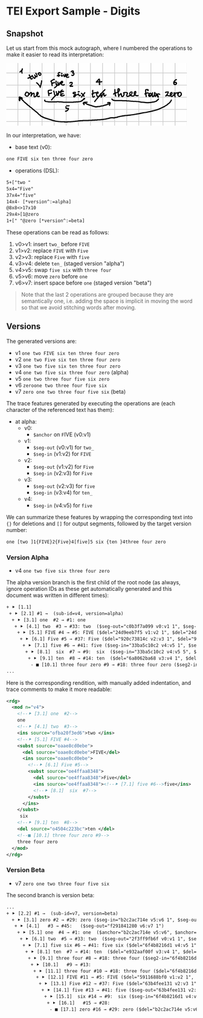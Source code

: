 # TEI Export Sample - Digits

## Snapshot

Let us start from this mock autograph, where I numbered the operations to make it easier to read its interpretation:

![mock autograph](img/mock-autograph-digits.png)

In our interpretation, we have:

- base text (v0):

```txt
one FIVE six ten three four zero
```

- operations (DSL):

```txt
5+["two "
5x4="Five"
37x4="five"
14x4- [*version^:=alpha]
@8x8<>17x10
29x4>[1@zero
1+[" "@zero [*version^:=beta]
```

These operations can be read as follows:

1. v0>v1: insert `two_` before `FIVE`
2. v1>v2: replace `FIVE` with `Five`
3. v2>v3: replace `Five` with `five`
4. v3>v4: delete `ten_` (staged version "alpha")
5. v4>v5: swap `five six` with `three four`
6. v5>v6: move `zero` before `one`
7. v6>v7: insert space before `one` (staged version "beta")

>Note that the last 2 operations are grouped because they are semantically one, i.e. adding the space is implicit in moving the word so that we avoid stitching words after moving.

## Versions

The generated versions are:

- v1 `one two FIVE six ten three four zero`
- v2 `one two Five six ten three four zero`
- v3 `one two five six ten three four zero`
- v4 `one two five six three four zero` (alpha)
- v5 `one two three four five six zero`
- v6 `zeroone two three four five six`
- v7 `zero one two three four five six` (beta)

The trace features generated by executing the operations are (each character of the referenced text has them):

- at alpha:
  - v0:
    - `$anchor` on `F`IVE (v0:v1)
  - v1:
    - `$seg-out` (v0:v1) for `two_`
    - `$seg-in` (v1:v2) for `FIVE`
  - v2:
    - `$seg-out` (v1:v2) for `Five`
    - `$seg-in` (v2:v3) for `Five`
  - v3:
    - `$seg-out` (v2:v3) for `five`
    - `$seg-in` (v3:v4) for `ten_`
  - v4:
    - `$seg-in` (v4:v5) for `five`

We can summarize these features by wrapping the corresponding text into `{}` for deletions and `[]` for output segments, followed by the target version number:

```txt
one [two ]1{FIVE}2{Five}4[five]5 six {ten }4three four zero
```

### Version Alpha

- v4 `one two five six three four zero`

The alpha version branch is the first child of the root node (as always, ignore operation IDs as these get automatically generated and this document was written in different times):

```txt
+ ⯈ [1.1]
 + ⯈ [2.1] #1 →  (sub-id=v4, version=alpha)
  + ⯈ [3.1] one  #2 → #1: one 
   + ⯈ [4.1] two  #3 → #33: two  ($seg-out="c0b3f7a099 v0:v1 1", $seg-out="c0b3f7a099 v0:v1 2", $seg-out="c0b3f7a099 v0:v1 3", $seg-out="c0b3f7a099 v0:v1 4")
    + ⯈ [5.1] FIVE #4 → #5: FIVE ($del="24d9eeb7f5 v1:v2 1", $del="24d9eeb7f5 v1:v2 2", $del="24d9eeb7f5 v1:v2 3", $del="24d9eeb7f5 v1:v2 4")
     + ⯈ [6.1] Five #5 → #37: Five ($del="920c73814c v2:v3 1", $del="920c73814c v2:v3 2", $del="920c73814c v2:v3 3", $del="920c73814c v2:v3 4")
      + ⯈ [7.1] five #6 → #41: five ($seg-in="33ba5c10c2 v4:v5 1", $seg-out="920c73814c v2:v3 1", $seg-in="33ba5c10c2 v4:v5 2", $seg-out="920c73814c v2:v3 2", $seg-in="33ba5c10c2 v4:v5 3", $seg-out="920c73814c v2:v3 3", $seg-in="33ba5c10c2 v4:v5 4", $seg-out="920c73814c v2:v3 4")
       + ⯈ [8.1]  six  #7 → #9:  six  ($seg-in="33ba5c10c2 v4:v5 5", $seg-in="33ba5c10c2 v4:v5 6", $seg-in="33ba5c10c2 v4:v5 7", $seg-in="33ba5c10c2 v4:v5 8")
        + ⯈ [9.1] ten  #8 → #14: ten  ($del="6a8062ba68 v3:v4 1", $del="6a8062ba68 v3:v4 2", $del="6a8062ba68 v3:v4 3", $del="6a8062ba68 v3:v4 4")
         - ■ [10.1] three four zero #9 → #18: three four zero ($seg2-in="33ba5c10c2 v4:v5 1", $seg2-in="33ba5c10c2 v4:v5 2", $seg2-in="33ba5c10c2 v4:v5 3", $seg2-in="33ba5c10c2 v4:v5 4", $seg2-in="33ba5c10c2 v4:v5 5", $seg2-in="33ba5c10c2 v4:v5 6", $seg2-in="33ba5c10c2 v4:v5 7", $seg2-in="33ba5c10c2 v4:v5 8", $seg2-in="33ba5c10c2 v4:v5 9", $seg2-in="33ba5c10c2 v4:v5 10")
...
```

Here is the corresponding rendition, with manually added indentation, and trace comments to make it more readable:

```xml
<rdg>
  <mod n="v4">
    <!--⯈ [3.1] one  #2-->
    one 
    <!--⯈ [4.1] two  #3-->
    <ins source="ofba20f3ed6">two </ins>
    <!--⯈ [5.1] FIVE #4-->
    <subst source="oaae8cd0ebe">
      <del source="oaae8cd0ebe">FIVE</del>
      <ins source="oaae8cd0ebe">
        <!--⯈ [6.1] Five #5-->
        <subst source="oe4ffaa8348">
          <del source="oe4ffaa8348">Five</del>
          <ins source="oe4ffaa8348"><!--⯈ [7.1] five #6-->five</ins>
          <!--⯈ [8.1]  six  #7-->
        </subst>
      </ins>
    </subst>
     six 
    <!--⯈ [9.1] ten  #8-->
    <del source="o4504c223bc">ten </del>
    <!--■ [10.1] three four zero #9-->
    three four zero
  </mod>
</rdg>
```

### Version Beta

- v7 `zero one two three four five six`

The second branch is version beta:

```txt
...
+ ⯈ [2.2] #1 →  (sub-id=v7, version=beta)
  + ⯈ [3.1] zero #2 → #29: zero ($seg-in="b2c2ac714e v5:v6 1", $seg-out="b2c2ac714e v5:v6 1", $seg-in="b2c2ac714e v5:v6 2", $seg-out="b2c2ac714e v5:v6 2", $seg-in="b2c2ac714e v5:v6 3", $seg-out="b2c2ac714e v5:v6 3", $seg-in="b2c2ac714e v5:v6 4", $seg-out="b2c2ac714e v5:v6 4")
   + ⯈ [4.1]   #3 → #45:   ($seg-out="f291841280 v6:v7 1")
    + ⯈ [5.1] one  #4 → #1: one  ($anchor="b2c2ac714e v5:v6", $anchor="f291841280 v6:v7")
     + ⯈ [6.1] two  #5 → #33: two  ($seg-out="2f3ff9fb6f v0:v1 1", $seg-out="2f3ff9fb6f v0:v1 2", $seg-out="2f3ff9fb6f v0:v1 3", $seg-out="2f3ff9fb6f v0:v1 4")
      + ⯈ [7.1] five six #6 → #41: five six ($del="6f4b8216d1 v4:v5 1", $del="6f4b8216d1 v4:v5 2", $del="6f4b8216d1 v4:v5 3", $del="6f4b8216d1 v4:v5 4", $del="6f4b8216d1 v4:v5 5", $del="6f4b8216d1 v4:v5 6", $del="6f4b8216d1 v4:v5 7", $del="6f4b8216d1 v4:v5 8")
       + ⯈ [8.1] ten  #7 → #14: ten  ($del="e932aaf00f v3:v4 1", $del="e932aaf00f v3:v4 2", $del="e932aaf00f v3:v4 3", $del="e932aaf00f v3:v4 4")
        + ⯈ [9.1] three four #8 → #18: three four ($seg2-in="6f4b8216d1 v4:v5 1", $seg-out="6f4b8216d1 v4:v5 1", $seg2-in="6f4b8216d1 v4:v5 2", $seg-out="6f4b8216d1 v4:v5 2", $seg2-in="6f4b8216d1 v4:v5 3", $seg-out="6f4b8216d1 v4:v5 3", $seg2-in="6f4b8216d1 v4:v5 4", $seg-out="6f4b8216d1 v4:v5 4", $seg2-in="6f4b8216d1 v4:v5 5", $seg-out="6f4b8216d1 v4:v5 5", $seg2-in="6f4b8216d1 v4:v5 6", $seg-out="6f4b8216d1 v4:v5 6", $seg2-in="6f4b8216d1 v4:v5 7", $seg-out="6f4b8216d1 v4:v5 7", $seg2-in="6f4b8216d1 v4:v5 8", $seg-out="6f4b8216d1 v4:v5 8", $seg2-in="6f4b8216d1 v4:v5 9", $seg-out="6f4b8216d1 v4:v5 9", $seg2-in="6f4b8216d1 v4:v5 10", $seg-out="6f4b8216d1 v4:v5 10")
         + ⯈ [10.1]   #9 → #13:  
          + ⯈ [11.1] three four #10 → #18: three four ($del="6f4b8216d1 v4:v5 1", $del="6f4b8216d1 v4:v5 2", $del="6f4b8216d1 v4:v5 3", $del="6f4b8216d1 v4:v5 4", $del="6f4b8216d1 v4:v5 5", $del="6f4b8216d1 v4:v5 6", $del="6f4b8216d1 v4:v5 7", $del="6f4b8216d1 v4:v5 8", $del="6f4b8216d1 v4:v5 9", $del="6f4b8216d1 v4:v5 10")
           + ⯈ [12.1] FIVE #11 → #5: FIVE ($del="5911688bf0 v1:v2 1", $del="5911688bf0 v1:v2 2", $del="5911688bf0 v1:v2 3", $del="5911688bf0 v1:v2 4")
            + ⯈ [13.1] Five #12 → #37: Five ($del="63b4fee131 v2:v3 1", $del="63b4fee131 v2:v3 2", $del="63b4fee131 v2:v3 3", $del="63b4fee131 v2:v3 4")
             + ⯈ [14.1] five #13 → #41: five ($seg-out="63b4fee131 v2:v3 1", $seg-in="6f4b8216d1 v4:v5 1", $seg2-out="6f4b8216d1 v4:v5 1", $seg-out="63b4fee131 v2:v3 2", $seg-in="6f4b8216d1 v4:v5 2", $seg2-out="6f4b8216d1 v4:v5 2", $seg-out="63b4fee131 v2:v3 3", $seg-in="6f4b8216d1 v4:v5 3", $seg2-out="6f4b8216d1 v4:v5 3", $seg-out="63b4fee131 v2:v3 4", $seg-in="6f4b8216d1 v4:v5 4", $seg2-out="6f4b8216d1 v4:v5 4")
              + ⯈ [15.1]  six #14 → #9:  six ($seg-in="6f4b8216d1 v4:v5 5", $seg2-out="6f4b8216d1 v4:v5 5", $seg-in="6f4b8216d1 v4:v5 6", $seg2-out="6f4b8216d1 v4:v5 6", $seg-in="6f4b8216d1 v4:v5 7", $seg2-out="6f4b8216d1 v4:v5 7", $seg-in="6f4b8216d1 v4:v5 8", $seg2-out="6f4b8216d1 v4:v5 8")
               + ⯈ [16.1]   #15 → #28:  
                - ■ [17.1] zero #16 → #29: zero ($del="b2c2ac714e v5:v6 1", $del="b2c2ac714e v5:v6 2", $del="b2c2ac714e v5:v6 3", $del="b2c2ac714e v5:v6 4")
```
